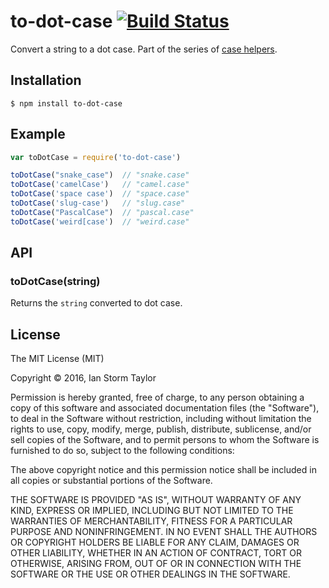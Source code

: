 
# to-dot-case [![Build Status](https://travis-ci.org/ianstormtaylor/to-dot-case.svg?branch=master)](https://travis-ci.org/ianstormtaylor/to-dot-case)

Convert a string to a dot case. Part of the series of [case helpers](https://github.com/ianstormtaylor/to-case).


## Installation

```
$ npm install to-dot-case
```


## Example

```js
var toDotCase = require('to-dot-case')

toDotCase("snake_case")  // "snake.case"
toDotCase('camelCase')   // "camel.case"
toDotCase('space case')  // "space.case"
toDotCase('slug-case')   // "slug.case"
toDotCase("PascalCase")  // "pascal.case"
toDotCase('weird[case')  // "weird.case"
```


## API

### toDotCase(string)
  
Returns the `string` converted to dot case.


## License

The MIT License (MIT)

Copyright &copy; 2016, Ian Storm Taylor

Permission is hereby granted, free of charge, to any person obtaining a copy of this software and associated documentation files (the "Software"), to deal in the Software without restriction, including without limitation the rights to use, copy, modify, merge, publish, distribute, sublicense, and/or sell copies of the Software, and to permit persons to whom the Software is furnished to do so, subject to the following conditions:

The above copyright notice and this permission notice shall be included in all copies or substantial portions of the Software.

THE SOFTWARE IS PROVIDED "AS IS", WITHOUT WARRANTY OF ANY KIND, EXPRESS OR IMPLIED, INCLUDING BUT NOT LIMITED TO THE WARRANTIES OF MERCHANTABILITY, FITNESS FOR A PARTICULAR PURPOSE AND NONINFRINGEMENT. IN NO EVENT SHALL THE AUTHORS OR COPYRIGHT HOLDERS BE LIABLE FOR ANY CLAIM, DAMAGES OR OTHER LIABILITY, WHETHER IN AN ACTION OF CONTRACT, TORT OR OTHERWISE, ARISING FROM, OUT OF OR IN CONNECTION WITH THE SOFTWARE OR THE USE OR OTHER DEALINGS IN THE SOFTWARE.
